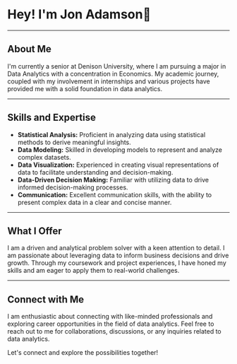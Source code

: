 # Hey! I'm Jon Adamson👋

---

## About Me

I'm currently a senior at Denison University, where I am pursuing a major in Data Analytics with a concentration in Economics. My academic journey, coupled with my involvement in 
internships and various projects have provided me with a solid foundation in data analytics.

---

## Skills and Expertise

- **Statistical Analysis:** Proficient in analyzing data using statistical methods to derive meaningful insights.
- **Data Modeling:** Skilled in developing models to represent and analyze complex datasets.
- **Data Visualization:** Experienced in creating visual representations of data to facilitate understanding and decision-making.
- **Data-Driven Decision Making:** Familiar with utilizing data to drive informed decision-making processes.
- **Communication:** Excellent communication skills, with the ability to present complex data in a clear and concise manner.

---

## What I Offer

I am a driven and analytical problem solver with a keen attention to detail. I am passionate about leveraging data to inform business decisions and drive growth. Through my coursework and project experiences, I have honed my skills and am eager to apply them to real-world challenges.

---

## Connect with Me

I am enthusiastic about connecting with like-minded professionals and exploring career opportunities in the field of data analytics. Feel free to reach out to me for collaborations, discussions, or any inquiries related to data analytics.

Let's connect and explore the possibilities together!

